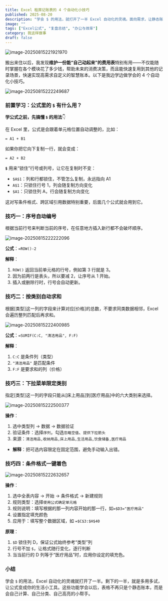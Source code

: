 ```yaml
---
title: Excel 租房记账表的 4 个自动化小技巧
published: 2025-08-20
description: "学会 $ 的用法，就打开了一半 Excel 自动化的灵魂。面向需求，让静态账本成为自己计算、分类、高亮的帮手。"
image: ""
tags: ["Excel公式", "复盘总结", "办公与效率"]
category: 我这样做事
draft: false
---
```


![image-20250815221921970](./HT-Vol01/image-20250815221921970.png)

搬出来住以后，我发现**维护一份能“自己动起来”的费用表**特别有用——不仅能随时掌握在各个模块花了多少钱，帮助未来的消费决策，而且能快速复用到其他的记录场景，快速实现高需求自定义的智慧账本。以下是我边学边做学会的 4 个自动化小技巧。

![image-20250815222249687](./HT-Vol01/image-20250815222249687.png)

### **前置学习：公式里的 `$` 有什么用？**

**学公式之前，先搞懂 `$` 的用法**👇

在 Excel 里，公式是会跟着单元格位置自动调整的，比如：

```
= A1 + B1
```

如果你把它向下复制一行，就会变成：

```
= A2 + B2
```

**`$`** 用来“锁住”行号或列号，让它在复制时不变：

- `$A$1`：列和行都锁住，不管怎么复制，永远指向 A1
- `A$1`：只锁住行号 1，列会随复制方向变化
- `$A1`：只锁住列 A，行会随复制方向变化

这对写条件格式、跨区域引用数据特别重要，后面几个公式就会用到它。

### **技巧一：序号自动编号**

根据当前行号来判断当前的序号，在任意地方插入新行都不会破坏顺序。

![image-20250815222222096](./HT-Vol01/image-20250815222222096.png)

**公式**：`=ROW()-2`

**解释**：

1. `ROW()` 返回当前单元格的行号，例如第 3 行就是 3。
2. 因为前两行是表头，所以要减 2，让序号从 1 开始。
3. 插入或删除行时，行号会自动更新。

### **技巧二：按类别自动求和**

根据[类型]这一列的字段来计算对应[价格]的总数，不要求同类数据相邻，Excel 会遍历整列匹配后再求和。

![image-20250815222400985](./HT-Vol01/image-20250815222400985.png)

**公式**：`=SUMIF(C:C, "清洁用品", F:F)`

**解释**：

1. `C:C` 是条件列（类型）
2. `"清洁用品"` 是匹配条件
3. `F:F` 是要求和的列（价格）

### **技巧三：下拉菜单限定类别**

指定[类型]这一列的字段只能从[床上用品]到[医疗用品]中的六大类别来选择。

![image-20250815222500377](./HT-Vol01/image-20250815222500377.png)

**操作**：

1. 选中类型列 → 数据 → 数据验证
2. 验证条件：选择`序列`，勾选`忽略空值`、`提供下拉箭头`
3. 来源：`清洁用品,收纳用品,床上用品,生活用品,饮食储备,医疗用品`

- **解释**：把可选内容限定在固定范围，避免手动输入出错。

### **技巧四：条件格式一键着色**

![image-20250815222632657](./HT-Vol01/image-20250815222632657.png)

**操作**：

1. 选中全表内容 → 开始 → 条件格式 → 新建规则 
2. 规则类型：选择`使用公式确定单元格`
3. 规则说明：填写根据的那一列内容开始的那一行，如`=$D3="医疗用品"`
4. 设置指定填充颜色
5. 应用于：填写整个数据区域，如 `=$C$3:$H$40`

**原理**：

1. `$D` 锁住列 D，保证公式始终参考“类型”列
2. 行号不加 `$`，让格式随行变化，逐行判断
3. 当当前行的 D 列等于“医疗用品”时，应用你设定的填充色。

### 小结

 学会 `$` 的用法，Excel 自动化的灵魂就打开了一半。剩下的一半，就是多用多试，让公式变成你的生活小工具。这些功能学会以后，表格不再只是个静态账本，而是会自己计算、自己分类、自己高亮的小帮手。

